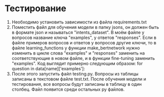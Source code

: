 # Тестирование
1) Необходимо установить зависимости из файла requirements.txt
2) Поместить файл для обучения модели в папку jsons, он должен быть в формате json и называться "intents_dataset". В моём файле у вопросов название ключа "examples", у ответов "responses". Если в файле примеров вопросов и ответов у вопросов другие ключи, то в файле learning_functions у функции make_bertnetwork нужно изменить в цикле слова "examples" и "responses" заменить на соответствующие в новом файле, и в функции fine-tuning заменить "examples". Код выглядит примерно следующим образом:
   for question in data[name]['examples']:
3) После этого запустить файл testing.py. Вопросы из таблицы записаны в текстовом файле test.txt. После обучения модели и тестирования, все вопросы будут записаны в таблицу в один столбец. Файл появится среди остальных py файлов.
